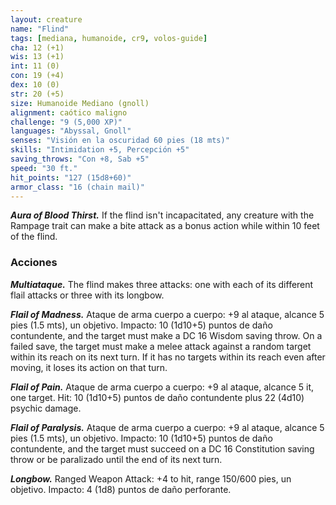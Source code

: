 ```yaml
---
layout: creature
name: "Flind"
tags: [mediana, humanoide, cr9, volos-guide]
cha: 12 (+1)
wis: 13 (+1)
int: 11 (0)
con: 19 (+4)
dex: 10 (0)
str: 20 (+5)
size: Humanoide Mediano (gnoll)
alignment: caótico maligno
challenge: "9 (5,000 XP)"
languages: "Abyssal, Gnoll"
senses: "Visión en la oscuridad 60 pies (18 mts)"
skills: "Intimidation +5, Percepción +5"
saving_throws: "Con +8, Sab +5"
speed: "30 ft."
hit_points: "127 (15d8+60)"
armor_class: "16 (chain mail)"
---
```


***Aura of Blood Thirst.*** If the flind isn't incapacitated, any creature with the Rampage trait can make a bite attack as a bonus action while within 10 feet of the flind.

### Acciones

***Multiataque.*** The flind makes three attacks: one with each of its different flail attacks or three with its longbow.

***Flail of Madness.*** Ataque de arma cuerpo a cuerpo: +9 al ataque, alcance 5 pies (1.5 mts), un objetivo. Impacto: 10 (1d10+5) puntos de daño contundente, and the target must make a DC 16 Wisdom saving throw. On a failed save, the target must make a melee attack against a random target within its reach on its next turn. If it has no targets within its reach even after moving, it loses its action on that turn.

***Flail of Pain.*** Ataque de arma cuerpo a cuerpo: +9 al ataque, alcance 5 it, one target. Hit: 10 (1d10+5) puntos de daño contundente plus 22 (4d10) psychic damage.

***Flail of Paralysis.*** Ataque de arma cuerpo a cuerpo: +9 al ataque, alcance 5 pies (1.5 mts), un objetivo. Impacto: 10 (1d10+5) puntos de daño contundente, and the target must succeed on a DC 16 Constitution saving throw or be paralizado until the end of its next turn.

***Longbow.*** Ranged Weapon Attack: +4 to hit, range 150/600 pies, un objetivo. Impacto: 4 (1d8) puntos de daño perforante.